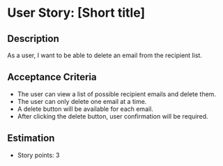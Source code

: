 # User Story: [Short title]
## Description
As a user, I want to be able to delete an email from the recipient list.

## Acceptance Criteria
- The user can view a list of possible recipient emails and delete them.
- The user can only delete one email at a time. 
- A delete button will be available for each email.
- After clicking the delete button, user confirmation will be required.

## Estimation
- Story points: 3
